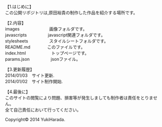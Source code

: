 【1.はじめに】  
この公開リポジトリは,原田裕貴の制作した作品を紹介する場所です。  
  
【2.内容】  
images　　　　　　　画像フォルダです。  
javascripts　　　　　javascript関連フォルダです。  
stylesheets　　　　　スタイルシートフォルダです。  
README.md　　　　このファイルです。  
index.html　　　　　　トップページです。  
params.json　　　　　jsonファイル。  

【3.更新履歴】  
2014/01/03　サイト更新.  
2014/01/02　サイト制作開始.  

【4.最後に】  
このサイトの閲覧により問題、損害等が発生しましても制作者は責任をとりません。  
全て自己責任において行ってください。  
  
Copyright© 2014 YukiHarada.  
